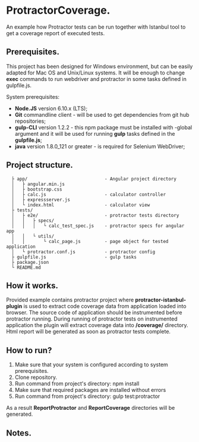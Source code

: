 # ProtractorCoverage.
An example how Protractor tests can be run together with Istanbul tool to get a coverage report of executed tests.

## Prerequisites.
This project has been designed for Windows environment, but can be easily adapted for Mac OS and Unix/Linux systems. It will be enough to change **exec** commands to run webdriver and protractor in some tasks defined in gulpfile.js.

System prerequisites:
 * **Node.JS** version 6.10.x (LTS);
 * **Git** commandline client - will be used to get dependencies from git hub repositories;
 * **gulp-CLI** version 1.2.2 - this npm package must be installed with -global argument and it will be used for running **gulp** tasks defined in the **gulpfile.js**;
 * **java** version 1.8.0_121 or greater - is required for Selenium WebDriver;

## Project structure.
  ```
    ├ app/                             - Angular project directory
    │   ├ angular.min.js
    │   ├ bootstrap.css
    │   ├ calc.js                      - calculator controller
    │   ├ expressserver.js
    │   └ index.html                   - calculator view
    ├ tests/
    │   ├ e2e/                         - protractor tests directory
    │   │   ├ specs/
    │   │   │   └ calc_test_spec.js    - protractor specs for angular app
    │   │   └ utils/
    │   │       └ calc_page.js         - page object for tested application
    │   └ protractor.conf.js           - protractor config
    ├ gulpfile.js                      - gulp tasks
    ├ package.json
    └ README.md
  ```
## How it works.
Provided example contains protractor project where **protractor-istanbul-plugin** is used to extract code coverage data from application loaded into browser. The source code of application should be instrumented before protractor running. During running of protractor tests on instrumented application the plugin will extract coverage data into **/coverage/** directory. Html report will be generated as soon as protractor tests complete.

## How to run?
  1. Make sure that your system is configured according to system prerequisites.
  2. Clone repository.
  3. Run command from project's directory: npm install
  4. Make sure that required packages are installed without errors
  5. Run command from project's directory: gulp test:protractor

  As a result **ReportProtractor** and **ReportCoverage** directories will be generated.

## Notes.

